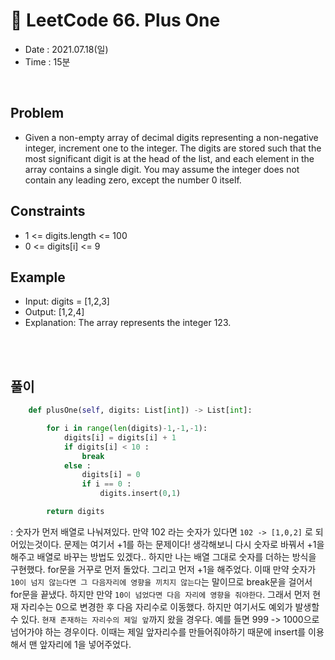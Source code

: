 # 🥴 LeetCode 66. Plus One
- Date : 2021.07.18(일)
- Time : 15분
<br>

## Problem

- Given a non-empty array of decimal digits representing a non-negative integer, increment one to the integer.
The digits are stored such that the most significant digit is at the head of the list, and each element in the array contains a single digit.
You may assume the integer does not contain any leading zero, except the number 0 itself.

 

## Constraints
- 1 <= digits.length <= 100
- 0 <= digits[i] <= 9


## Example

- Input: digits = [1,2,3]
- Output: [1,2,4]
- Explanation: The array represents the integer 123.

<br><br>

## 풀이
```python
    def plusOne(self, digits: List[int]) -> List[int]:

        for i in range(len(digits)-1,-1,-1):
            digits[i] = digits[i] + 1
            if digits[i] < 10 :
                break
            else :
                digits[i] = 0
                if i == 0 :
                    digits.insert(0,1)

        return digits
```
: 숫자가 먼저 배열로 나눠져있다. 만약 102 라는 숫자가 있다면 ```102 -> [1,0,2]``` 로 되어있는것이다. 문제는 여기서 +1를 하는 문제이다! 생각해보니 다시 숫자로 바꿔서 +1을 해주고 배열로 바꾸는 방법도 있겠다.. 하지만 나는 배열 그대로 숫자를 더하는 방식을 구현했다. for문을 거꾸로 먼저 돌았다. 그리고 먼저 +1을 해주었다. 이때 만약 숫자가 ```10이 넘지 않는다면 그 다음자리에 영향을 끼치지 않는다```는 말이므로 break문을 걸어서 for문을 끝냈다. 하지만 만약 ```10이 넘었다면 다음 자리에 영향을 줘야한다```. 그래서 먼저 현재 자리수는 0으로 변경한 후 다음 자리수로 이동했다. 하지만 여기서도 예외가 발생할 수 있다. ```현재 존재하는 자리수의 제일 앞```까지 왔을 경우다. 예를 들면 999 -> 1000으로 넘어가야 하는 경우이다. 이때는 제일 앞자리수를 만들어줘야하기 때문에 insert를 이용해서 맨 앞자리에 1을 넣어주었다.